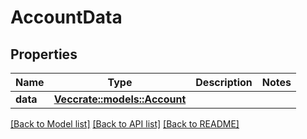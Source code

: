 # AccountData

## Properties

Name | Type | Description | Notes
------------ | ------------- | ------------- | -------------
**data** | [**Vec<crate::models::Account>**](Account.md) |  | 

[[Back to Model list]](../README.md#documentation-for-models) [[Back to API list]](../README.md#documentation-for-api-endpoints) [[Back to README]](../README.md)


